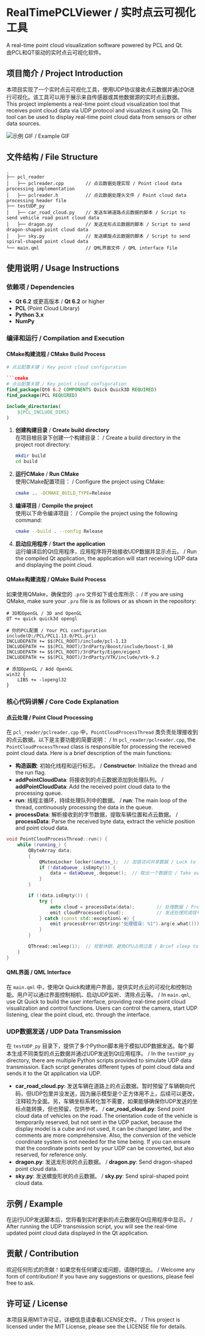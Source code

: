 # RealTimePCLViewer / 实时点云可视化工具

A real-time point cloud visualization software powered by PCL and Qt.  
由PCL和QT驱动的实时点云可视化软件。

## 项目简介 / Project Introduction

本项目实现了一个实时点云可视化工具，使用UDP协议接收点云数据并通过Qt进行可视化。该工具可以用于展示来自传感器或其他数据源的实时点云数据。  
This project implements a real-time point cloud visualization tool that receives point cloud data via UDP protocol and visualizes it using Qt. This tool can be used to display real-time point cloud data from sensors or other data sources.

![示例 GIF / Example GIF](images/example.gif)

## 文件结构 / File Structure

```
.
├── pcl_reader
│   ├── pclreader.cpp        // 点云数据处理实现 / Point cloud data processing implementation
│   ├── pclreader.h          // 点云数据处理头文件 / Point cloud data processing header file
├── testUDP_py
│   ├── car_road_cloud.py    // 发送车辆道路点云数据的脚本 / Script to send vehicle road point cloud data
│   ├── dragon.py            // 发送龙形点云数据的脚本 / Script to send dragon-shaped point cloud data
│   ├── sky.py               // 发送螺旋点云数据的脚本 / Script to send spiral-shaped point cloud data
└── main.qml                 // QML界面文件 / QML interface file
```

## 使用说明 / Usage Instructions

### 依赖项 / Dependencies

- ****Qt 6.2**** 或更高版本 / ****Qt 6.2**** or higher
- ****PCL**** (Point Cloud Library)
- ****Python 3.x****
- ****NumPy****

### 编译和运行 / Compilation and Execution

#### CMake构建流程 / CMake Build Process

```cmake
# 点云配置关键 / Key point cloud configuration

```cmake
# 点云配置关键 / Key point cloud configuration
find_package(Qt6 6.2 COMPONENTS Quick Quick3D REQUIRED)
find_package(PCL REQUIRED)

include_directories(
    ${PCL_INCLUDE_DIRS}
)
```

1. **创建构建目录** / **Create build directory**  
   在项目根目录下创建一个构建目录： / Create a build directory in the project root directory:
   ```bash
   mkdir build
   cd build
   ```

2. **运行CMake** / **Run CMake**  
   使用CMake配置项目： / Configure the project using CMake:
   ```bash
   cmake .. -DCMAKE_BUILD_TYPE=Release
   ```

3. **编译项目** / **Compile the project**  
   使用以下命令编译项目： / Compile the project using the following command:
   ```bash
   cmake --build . --config Release
   ```

4. **启动应用程序** / **Start the application**  
   运行编译后的Qt应用程序，应用程序将开始接收UDP数据并显示点云。 / Run the compiled Qt application, the application will start receiving UDP data and displaying the point cloud.

#### QMake构建流程 / QMake Build Process

如果使用QMake，确保您的 `.pro` 文件如下或仓库所示： / If you are using QMake, make sure your `.pro` file is as follows or as shown in the repository:

```propro
# 3D和OpenGL / 3D and OpenGL
QT += quick quick3d opengl

# 你的PCL配置 / Your PCL configuration
include(D:/PCL/PCL1.13.0/PCL.pri)
INCLUDEPATH += $$(PCL_ROOT)/include/pcl-1.13
INCLUDEPATH += $$(PCL_ROOT)/3rdParty/Boost/include/boost-1_80
INCLUDEPATH += $$(PCL_ROOT)/3rdParty/Eigen/eigen3
INCLUDEPATH += $$(PCL_ROOT)/3rdParty/VTK/include/vtk-9.2

# 添加OpenGL / Add OpenGL
win32 {
    LIBS += -lopengl32
}
```

### 核心代码讲解 / Core Code Explanation

#### 点云处理 / Point Cloud Processing

在 `pcl_reader/pclreader.cpp` 中，`PointCloudProcessThread` 类负责处理接收到的点云数据。以下是主要功能的简要说明： / In `pcl_reader/pclreader.cpp`, the `PointCloudProcessThread` class is responsible for processing the received point cloud data. Here is a brief description of the main functions:

- **构造函数**: 初始化线程和运行标志。 / **Constructor**: Initialize the thread and the run flag.
- **addPointCloudData**: 将接收到的点云数据添加到处理队列。 / **addPointCloudData**: Add the received point cloud data to the processing queue.
- **run**: 线程主循环，持续处理队列中的数据。 / **run**: The main loop of the thread, continuously processing the data in the queue.
- **processData**: 解析接收到的字节数据，提取车辆位置和点云数据。 / **processData**: Parse the received byte data, extract the vehicle position and point cloud data.

```cpp
void PointCloudProcessThread::run() {
    while (running_) {
        QByteArray data;
        {
            QMutexLocker locker(&mutex_);  // 加锁访问共享数据 / Lock to access shared data
            if (!dataQueue_.isEmpty()) {
                data = dataQueue_.dequeue();  // 取出一个数据包 / Take out a data packet
            }
        }

        if (!data.isEmpty()) {
            try {
                auto cloud = processData(data);        // 处理数据 / Process data
                emit cloudProcessed(cloud);            // 发送处理完成信号 / Send processing complete signal
            } catch (const std::exception& e) {
                emit processError(QString("处理错误: %1").arg(e.what()));  // 发送错误信号 / Send error signal
            }
        }

        QThread::msleep(1);  // 短暂休眠，避免CPU占用过高 / Brief sleep to avoid high CPU usage
    }
}
```

#### QML界面 / QML Interface

在 `main.qml` 中，使用Qt Quick构建用户界面，提供实时点云的可视化和控制功能。用户可以通过界面控制相机、启动UDP监听、清除点云等。 / In `main.qml`, use Qt Quick to build the user interface, providing real-time point cloud visualization and control functions. Users can control the camera, start UDP listening, clear the point cloud, etc. through the interface.

### UDP数据发送 / UDP Data Transmission

在 `testUDP_py` 目录下，提供了多个Python脚本用于模拟UDP数据发送。每个脚本生成不同类型的点云数据并通过UDP发送到Qt应用程序。 / In the `testUDP_py` directory, there are multiple Python scripts provided to simulate UDP data transmission. Each script generates different types of point cloud data and sends it to the Qt application via UDP.

- **car_road_cloud.py**: 发送车辆在道路上的点云数据。暂时预留了车辆朝向代码，但UDP包里并没发送，因为展示模型是个正方体用不上，后续可以更改，注释较为全面。另，车辆坐标系转化暂不需要，如果能够确保你UDP发送的坐标点能转换，但也预留，仅供参考。 / **car_road_cloud.py**: Send point cloud data of vehicles on the road. The orientation code of the vehicle is temporarily reserved, but not sent in the UDP packet, because the display model is a cube and not used, it can be changed later, and the comments are more comprehensive. Also, the conversion of the vehicle coordinate system is not needed for the time being. If you can ensure that the coordinate points sent by your UDP can be converted, but also reserved, for reference only.
- **dragon.py**: 发送龙形状的点云数据。 / **dragon.py**: Send dragon-shaped point cloud data.
- **sky.py**: 发送螺旋形状的点云数据。 / **sky.py**: Send spiral-shaped point cloud data.

## 示例 / Example

在运行UDP发送脚本后，您将看到实时更新的点云数据在Qt应用程序中显示。 / After running the UDP transmission script, you will see the real-time updated point cloud data displayed in the Qt application.

## 贡献 / Contribution

欢迎任何形式的贡献！如果您有任何建议或问题，请随时提出。 / Welcome any form of contribution! If you have any suggestions or questions, please feel free to ask.

## 许可证 / License

本项目采用MIT许可证，详细信息请查看LICENSE文件。 / This project is licensed under the MIT License, please see the LICENSE file for details.
